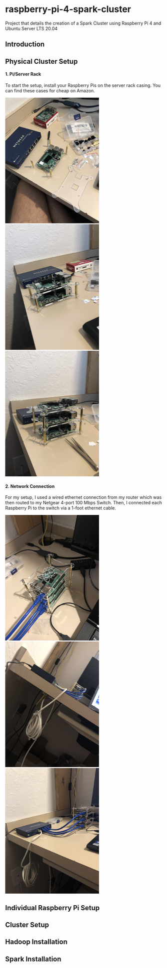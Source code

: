 # raspberry-pi-4-spark-cluster
Project that details the creation of a Spark Cluster using Raspberry Pi 4 and Ubuntu Server LTS 20.04

## Introduction

## Physical Cluster Setup
#### 1. Pi/Server Rack

To start the setup, install your Raspberry Pis on the server rack casing. You can find these cases for cheap on Amazon.

<div class="row">
  <div class="column">
    <img src="./assets/images/physical_1.jpg" width=300px>
  </div>
  <div class="column">
    <img src="./assets/images/physical_2.jpg" width=300px>
  </div>
  <div class="column">
    <img src="./assets/images/physical_4.jpg" width=300px>
  </div>
</div>

#### 2. Network Connection

For my setup, I used a wired ethernet connection from my router which was then routed to my Netgear 4-port 100 Mbps Switch. Then, I connected each Raspberry Pi to the switch via a 1-foot ethernet cable.

<div class="row">
  <div class="column">
    <img src="./assets/images/physical_5.jpg" width=300px>
  </div>
  <div class="column">
    <img src="./assets/images/physical_7.jpg" width=300px>
  </div>
  <div class="column">
    <img src="./assets/images/physical_8.jpg" width=300px>
  </div>
</div>

## Individual Raspberry Pi Setup

## Cluster Setup

## Hadoop Installation

## Spark Installation
